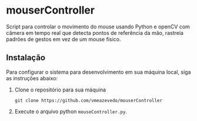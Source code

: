 # mouserController
Script para controlar o movimento do mouse usando Python e openCV com câmera em tempo real que detecta pontos de referência da mão, rastreia padrões de gestos em vez de um mouse físico.


## Instalação

Para configurar o sistema para desenvolvimento em sua máquina local, siga as instruções abaixo:

1. Clone o repositório para sua máquina

   ``
   git clone https://github.com/vmeazevedo/mouserController
   ``

2. Execute o arquivo python ``mouseController.py``.
